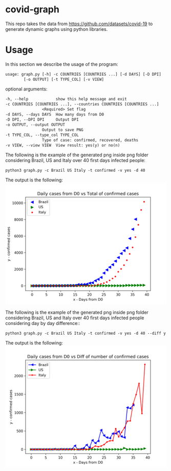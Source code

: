 # covid-graph

This repo takes the data from https://github.com/datasets/covid-19 to generate dynamic graphs using python libraries.

# Usage

In this section we describe the usage of the program:
```
usage: graph.py [-h] -c COUNTRIES [COUNTRIES ...] [-d DAYS] [-D DPI]
        [-o OUTPUT] [-t TYPE_COL] [-v VIEW]
```
optional arguments:
```
-h, --help            show this help message and exit
-c COUNTRIES [COUNTRIES ...], --countries COUNTRIES [COUNTRIES ...]
                <Required> Set flag
-d DAYS, --days DAYS  How many days from D0
-D DPI, --DPI DPI     Output DPI
-o OUTPUT, --output OUTPUT
                Output to save PNG
-t TYPE_COL, --type_col TYPE_COL
                Type of case: confirmed, recovered, deaths
-v VIEW, --view VIEW  View result: yes(y) or no(n)
```
The following is the example of the generated png inside png folder considering Brazil, US and Italy over 40 first days infected people:
```
python3 graph.py -c Brazil US Italy -t confirmed -v yes -d 40
```

The output is the following:
![](./png/Italy_US_Brazil_confirmed.png)

The following is the example of the generated png inside png folder considering Brazil, US and Italy over 40 first days infected people considering day by day difference::
```
python3 graph.py -c Brazil US Italy -t confirmed -v yes -d 40 --diff y
```

The output is the following:
![](./png/Italy_US_Brazil_confirmed_diff.png)

